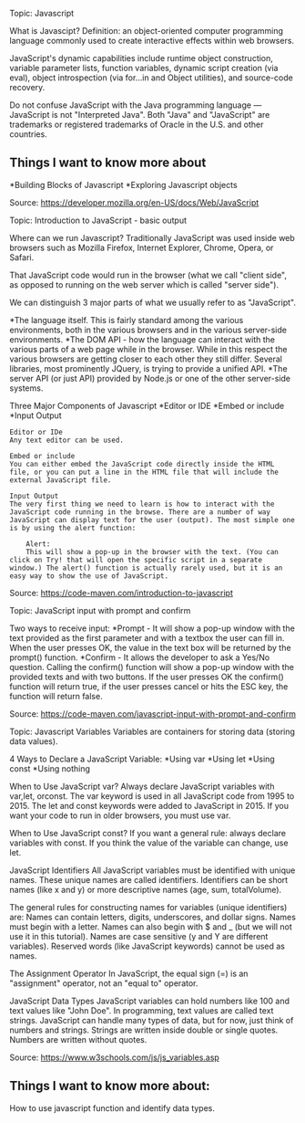 Topic: Javascript

What is Javascipt?
Definition: an object-oriented computer programming language commonly used to create interactive effects within web browsers.

JavaScript's dynamic capabilities include runtime object construction, variable parameter lists, function variables, dynamic script creation (via eval), object introspection (via for...in and Object utilities), and source-code recovery.

Do not confuse JavaScript with the Java programming language — JavaScript is not "Interpreted Java". Both "Java" and "JavaScript" are trademarks or registered trademarks of Oracle in the U.S. and other countries.

## Things I want to know more about 
*Building Blocks of Javascript
*Exploring Javascript objects

Source: <https://developer.mozilla.org/en-US/docs/Web/JavaScript>

Topic: Introduction to JavaScript - basic output

Where can we run Javascript?
    Traditionally JavaScript was used inside web browsers such as Mozilla Firefox, Internet Explorer, Chrome, Opera, or Safari.

That JavaScript code would run in the browser (what we call "client side", as opposed to running on the web server which is called "server side").

We can distinguish 3 major parts of what we usually refer to as "JavaScript".

*The language itself. This is fairly standard among the various environments, both in the various browsers and in the various server-side environments.
*The DOM API - how the language can interact with the various parts of a web page while in the browser. While in this respect the various browsers are getting closer to each other they still differ. Several libraries, most prominently JQuery, is trying to provide a unified API.
*The server API (or just API) provided by Node.js or one of the other server-side systems.

Three Major Components of Javascript
*Editor or IDE
*Embed or include
*Input Output

    Editor or IDe
    Any text editor can be used.

    Embed or include 
    You can either embed the JavaScript code directly inside the HTML file, or you can put a line in the HTML file that will include the external JavaScript file.

    Input Output
    The very first thing we need to learn is how to interact with the JavaScript code running in the browse. There are a number of way JavaScript can display text for the user (output). The most simple one is by using the alert function:

        Alert:
        This will show a pop-up in the browser with the text. (You can click on Try! that will open the specific script in a separate window.) The alert() function is actually rarely used, but it is an easy way to show the use of JavaScript.

Source: <https://code-maven.com/introduction-to-javascript>

Topic: JavaScript input with prompt and confirm

Two ways to receive input:
    *Prompt -  It will show a pop-up window with the text provided as the first parameter and with a textbox the user can fill in. When the user presses OK, the value in the text box will be returned by the prompt() function. 
    *Confirm -  It allows the developer to ask a Yes/No question. Calling the confirm() function will show a pop-up window with the provided texts and with two buttons. If the user presses OK the confirm() function will return true, if the user presses cancel or hits the ESC key, the function will return false.

Source: <https://code-maven.com/javascript-input-with-prompt-and-confirm>

Topic: Javascript Variables 
Variables are containers for storing data (storing data values).

4 Ways to Declare a JavaScript Variable:
*Using var
*Using let
*Using const
*Using nothing

When to Use JavaScript var?
    Always declare JavaScript variables with var,let, orconst.
    The var keyword is used in all JavaScript code from 1995 to 2015.
    The let and const keywords were added to JavaScript in 2015.
    If you want your code to run in older browsers, you must use var.

When to Use JavaScript const?
    If you want a general rule: always declare variables with const.
    If you think the value of the variable can change, use let.

JavaScript Identifiers
All JavaScript variables must be identified with unique names. These unique names are called identifiers. Identifiers can be short names (like x and y) or more descriptive names (age, sum, totalVolume).

The general rules for constructing names for variables (unique identifiers) are:
    Names can contain letters, digits, underscores, and dollar signs.
    Names must begin with a letter.
    Names can also begin with $ and _ (but we will not use it in this tutorial).
    Names are case sensitive (y and Y are different variables).
    Reserved words (like JavaScript keywords) cannot be used as names.

The Assignment Operator
    In JavaScript, the equal sign (=) is an "assignment" operator, not an "equal to" operator.

JavaScript Data Types
    JavaScript variables can hold numbers like 100 and text values like "John Doe".
    In programming, text values are called text strings. JavaScript can handle many types of data, but for now, just think of numbers and strings. Strings are written inside double or single quotes. Numbers are written without quotes.

Source: <https://www.w3schools.com/js/js_variables.asp>

## Things I want to know more about:
How to use javascript function and identify data types. 
